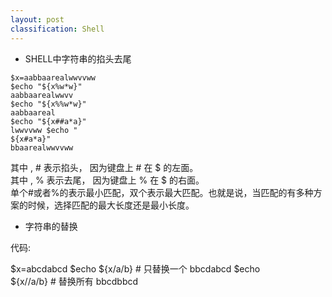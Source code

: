 ```yaml
---
layout: post
classification: Shell
---
```


* SHELL中字符串的掐头去尾

```
$x=aabbaarealwwvvww 
$echo "${x%w*w}" 
aabbaarealwwvv 
$echo "${x%%w*w}" 
aabbaareal 
$echo "${x##a*a}" 
lwwvvww $echo "
${x#a*a}" 
bbaarealwwvvww
```

其中 , # 表示掐头， 因为键盘上 # 在 $ 的左面。  
其中 , % 表示去尾， 因为键盘上 % 在 $ 的右面。  
单个#或者%的表示最小匹配，双个表示最大匹配。也就是说，当匹配的有多种方案的时候，选择匹配的最大长度还是最小长度。

* 字符串的替换

代码:

$x=abcdabcd $echo ${x/a/b} # 只替换一个 bbcdabcd $echo   
${x//a/b} # 替换所有 bbcdbbcd
